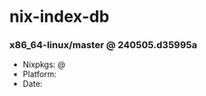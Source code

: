 # nix-index-db
### x86_64-linux/master @ 240505.d35995a
- Nixpkgs: @[](https://github.com/NixOS/nixpkgs/commit/d35995a8d7daab63238e6fed3279eca869955aca)
- Platform: 
- Date: 
